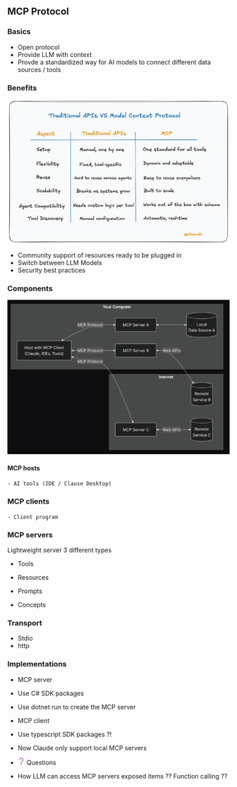 ## MCP Protocol

### Basics

- Open protocol
- Provide LLM with context
- Provde a standardized way for AI models to connect different data sources / tools

### Benefits
![](attachments/Pasted%20image%2020250715233637.png)

- Community support of resources ready to be plugged in
- Switch between LLM Models
- Security best practices

### Components
![](attachments/Pasted%20image%2020250715233551.png)

#### MCP hosts

	- AI tools (IDE / Clause Desktop)

### MCP clients

	- Client program

### MCP servers
Lightweight server
3 different types
- Tools
- Resources
- Prompts


- Concepts

### Transport

- Stdio
- http

### Implementations

- MCP server

- Use C# SDK packages
- Use dotnet run to create the MCP server


- MCP client

- Use typescript SDK packages ?!

- Now Claude only support local MCP servers
- ![問題](data:image/png;base64,iVBORw0KGgoAAAANSUhEUgAAABAAAAAQCAYAAAAf8/9hAAAAAXNSR0IArs4c6QAAAARnQU1BAACxjwv8YQUAAAAJcEhZcwAADsMAAA7DAcdvqGQAAAEJSURBVDhPY2RAA8udt6oxMP+tAkp4ALniYMF/DMf+MzFMitzltxLMRwIoBoA0MzL/3g5i/2dgms3EyPABxP73758LIyODB1AsGd0QFigNAUCbQdT/v6yekXu9b4HFIGDGcreNOxj/MeQB2SgGMEFpMGBk+GcLtGUlmmYwYGJk3ABUbQXlwgGKAUCuEtDZj6Ac6oLlbpvaVrhtuAvlwgGaC7ADoOZwoPfyQAELFYIDjGhEB1DNc/8zMB6J3OUPiloUgNcAWLQCNd/GphkE8HuB+c+kf/8YPuPSDAJ4DWBkYHRnYmIohHJJAyDnr3Db9B/KxQlwuoCJ5a8TlDlAYJnLhgsUeYE4wMAAADQ2UW0jvvHhAAAAAElFTkSuQmCC) Questions

- How LLM can access MCP servers exposed items ?? Function calling ??
